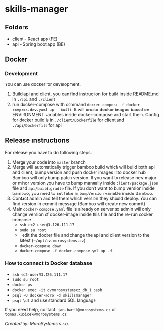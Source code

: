 # skills-manager

## Folders

- client - React app (FE)
- api - Spring boot app (BE)

## Docker
### Development
You can use docker for development.

1. Build api and client, you can find instruction for build inside README.md in `./api` and `./client`
2. run docker-compose with command `docker-compose -f docker-compose.dev.yaml up --build`.
It will create docker images based on ENVIRONMENT variables inside docker-compose and start them.
Config for docker build is in `./client/Dockerfile` for client and `./api/Dockerfile` for api

## Release instructions
For release you have to do following steps.

1. Merge your code into `master` branch
2. Merge will automatically trigger bamboo build which will build both api and client, bump version and push docker images into docker hub
Bamboo will only bump patch version. If you want to release new major or minor version you have to bump manually inside `client/package.json` file and `api/build.gradle` file.
If you don't want to bump version inside bamboo, you need to set false in `bumpVersion` variable inside Bamboo.
3. Contact admin and tell them which version they should deploy. You can find version in commit message (Bamboo will create new commit)
4. Main `docker-compose.yaml` file is already on server so admin will only change version of docker-image inside this file and the re-run docker compose
     - `ssh ec2-user@3.126.111.17`
     - `sudo su root`
     - &nbsp; edit the docker file and change the api and client version to the latest (`~/opt/cv.morosystems.cz`)
     - `docker-compose down`
     - `docker-compose -f docker-compose.yml up -d`

### How to connect to Docker database
- `ssh ec2-user@3.126.111.17`
- `sudo su root`
- `docker ps`
- `docker exec -it cvmorosystemscz_db_1 bash`
- `psql -U docker-moro -d skillsmanager`
- `psql \dt` and use standard SQL language

If you need help, contact: `jan.bartl@morosystems.cz` or `tomas.kubicek@morosystems.cz`

*Created by: MoroSystems s.r.o.*
